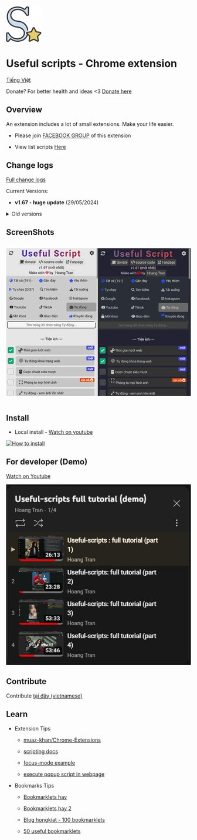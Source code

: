 ![Logo](/assets/icon128.png)

# Useful scripts - Chrome extension

[Tiếng Việt](./README.md)

Donate? For better health and ideas <3 [Donate here](https://github.com/HoangTran0410/HoangTran0410/blob/main/DONATE.md)

## Overview

An extension includes a lot of small extensions. Make your life easier.

- Please join [FACEBOOK GROUP](https://www.facebook.com/groups/1154059318582088) of this extension

- View list scripts [Here](./md/LIST_SCRIPTS_EN.md)

## Change logs

[Full change logs](/md/CHANGELOGS.md)

Current Versions:

- **v1.67 - huge update** (29/05/2024)

<details>
  <summary>Old versions</summary>

- <del>v1.66 - big update (27/04/2024)</del>
- <del>v1.65-hotfix (08/04/2024)</del>
- <del>v1.64-hotfix (07/04/2024)</del>
- <del>v1.63 (03/04/2024)</del>
- <del>v1.6 (13/03/2024)</del>
- <del>v1.5 (12/07/2023)</del>
- <del>v1.4 (25/12/2024)</del>
- <del>v1.3 (27/11/2024)</del>
- <del>v1.2 (08/11/2022)</del>
- <del>v1.1 (07/11/2022)</del>

</details>

## ScreenShots

<div style="display:flex">

![screenshot](./assets/screenshots/Screen%20Shot%202024-05-29_light.png)

![screenshot](./assets/screenshots/Screen%20Shot%202024-05-29_dark.png)

</div>

## Install

- Local install - [Watch on youtube](https://www.youtube.com/watch?v=2wFTbDK80g0)

[![How to install](https://img.youtube.com/vi/2wFTbDK80g0/0.jpg)](https://www.youtube.com/watch?v=2wFTbDK80g0)

## For developer (Demo)

[Watch on Youtube](https://www.youtube.com/watch?v=rVbr2dJvVMI&list=PLcZcXUjIE-TS13z4sf1mdzZoc9RHB2djl)

[![Video Tutorial (Demo)](./assets/screenshots/Screenshot_3.png)](https://www.youtube.com/watch?v=rVbr2dJvVMI&list=PLcZcXUjIE-TS13z4sf1mdzZoc9RHB2djl)

## Contribute

Contribute [tại đây (vietnamese)](/md/CONTRIBUTE.md)

## Learn

- Extension Tips

  - [muaz-khan/Chrome-Extensions](https://github.com/muaz-khan/Chrome-Extensions)

  - [scripting docs](https://developer.chrome.com/docs/extensions/reference/scripting/)

  - [focus-mode example](https://github.com/GoogleChrome/chrome-extensions-samples/blob/main/tutorials/focus-mode/background.js)

  - [execute popup script in webpage](https://stackoverflow.com/questions/9515704/access-variables-and-functions-defined-in-page-context-using-a-content-script)

- Bookmarks Tips

  - [Bookmarklets hay](https://bookmarklet.vercel.app/)

  - [Bookmarklets hay 2](https://www.thetechbasket.com/most-useful-bookmarklets/)

  - [Blog hongkiat - 100 bookmarklets](https://www.hongkiat.com/blog/100-useful-bookmarklets-for-better-productivity-ultimate-list/)

  - [50 useful bookmarklets](https://www.wordzz.com/50-most-useful-bookmarklets/)
